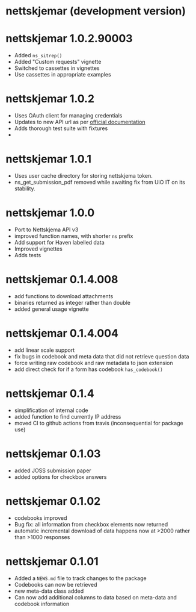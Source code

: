 # nettskjemar (development version)

# nettskjemar 1.0.2.90003

- Added `ns_sitrep()`
- Added "Custom requests" vignette
- Switched to cassettes in vignettes
- Use cassettes in appropriate examples

# nettskjemar 1.0.2

- Uses OAuth client for managing credentials
- Updates to new API url as per [official documentation](https://www.uio.no/tjenester/it/adm-app/nettskjema/hjelp/api-clients-v3.md)
- Adds thorough test suite with fixtures
-

# nettskjemar 1.0.1

- Uses user cache directory for storing nettskjema token.
- ns_get_submission_pdf removed while awaiting fix from UiO IT on its stability.

# nettskjemar 1.0.0

- Port to Nettskjema API v3
- improved function names, with shorter `ns` prefix
- Add support for Haven labelled data
- Improved vignettes
- Adds tests

# nettskjemar 0.1.4.008

- add functions to download attachments
- binaries returned as integer rather than double
- added general usage vignette

# nettskjemar 0.1.4.004

- add linear scale support
- fix bugs in codebook and meta data that did not retrieve question data
- force writing raw codebook and raw metadata to json extension
- add direct check for if a form has codebook `has_codebook()`

# nettskjemar 0.1.4

- simplification of internal code
- added function to find currently IP address
- moved CI to github actions from travis (inconsequential for package use)

# nettskjemar 0.1.03

- added JOSS submission paper
- added options for checkbox answers

# nettskjemar 0.1.02

- codebooks improved
- Bug fix: all information from checkbox elements now returned
- automatic incremental download of data happens now at >2000 rather than >1000 responses

# nettskjemar 0.1.01

- Added a `NEWS.md` file to track changes to the package
- Codebooks can now be retrieved
- new meta-data class added
- Can now add additional columns to data based on meta-data and codebook information
